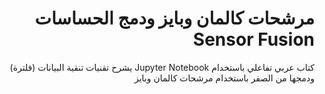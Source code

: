 <!DOCTYPE html>
<html dir="rtl" lang="ar">
<head>
<meta charset="utf-8">
</head>
<body>
<div dir="rtl">
  
 # مرشحات كالمان وبايز ودمج الحساسات Sensor Fusion 
  
  
  كتاب عربي تفاعلي باستخدام Jupyter Notebook يشرح تقنيات تنقية البيانات (فلترة) ودمجها من الصفر باستخدام مرشحات كالمان وبايز
</div>
</body>
</html>
